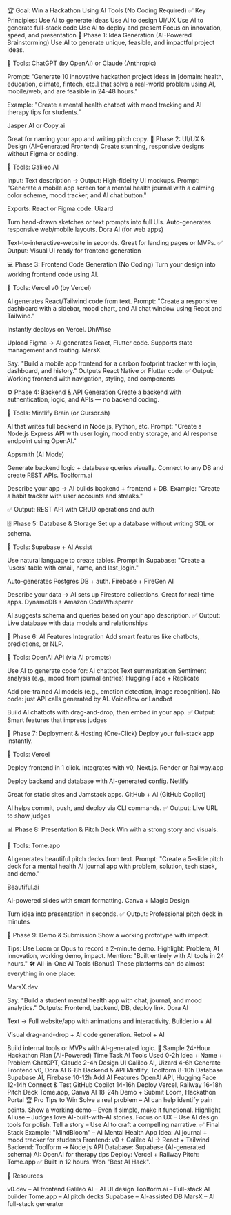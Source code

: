 🏆 Goal: Win a Hackathon Using AI Tools (No Coding Required)
✅ Key Principles:
Use AI to generate ideas
Use AI to design UI/UX
Use AI to generate full-stack code
Use AI to deploy and present
Focus on innovation, speed, and presentation
🧠 Phase 1: Idea Generation (AI-Powered Brainstorming)
Use AI to generate unique, feasible, and impactful project ideas.

🔧 Tools:
ChatGPT (by OpenAI) or Claude (Anthropic)

Prompt:
"Generate 10 innovative hackathon project ideas in [domain: health, education, climate, fintech, etc.] that solve a real-world problem using AI, mobile/web, and are feasible in 24-48 hours."

Example:
"Create a mental health chatbot with mood tracking and AI therapy tips for students."

Jasper AI or Copy.ai

Great for naming your app and writing pitch copy.
🎨 Phase 2: UI/UX & Design (AI-Generated Frontend)
Create stunning, responsive designs without Figma or coding.

🔧 Tools:
Galileo AI

Input: Text description → Output: High-fidelity UI mockups.
Prompt:
"Generate a mobile app screen for a mental health journal with a calming color scheme, mood tracker, and AI chat button."

Exports: React or Figma code.
Uizard

Turn hand-drawn sketches or text prompts into full UIs.
Auto-generates responsive web/mobile layouts.
Dora AI (for web apps)

Text-to-interactive-website in seconds.
Great for landing pages or MVPs.
✅ Output: Visual UI ready for frontend generation

💻 Phase 3: Frontend Code Generation (No Coding)
Turn your design into working frontend code using AI.

🔧 Tools:
Vercel v0 (by Vercel)

AI generates React/Tailwind code from text.
Prompt:
"Create a responsive dashboard with a sidebar, mood chart, and AI chat window using React and Tailwind."

Instantly deploys on Vercel.
DhiWise

Upload Figma → AI generates React, Flutter code.
Supports state management and routing.
MarsX

Say: "Build a mobile app frontend for a carbon footprint tracker with login, dashboard, and history."
Outputs React Native or Flutter code.
✅ Output: Working frontend with navigation, styling, and components

⚙️ Phase 4: Backend & API Generation
Create a backend with authentication, logic, and APIs — no backend coding.

🔧 Tools:
Mintlify Brain (or Cursor.sh)

AI that writes full backend in Node.js, Python, etc.
Prompt:
"Create a Node.js Express API with user login, mood entry storage, and AI response endpoint using OpenAI."

Appsmith (AI Mode)

Generate backend logic + database queries visually.
Connect to any DB and create REST APIs.
Toolform.ai

Describe your app → AI builds backend + frontend + DB.
Example:
"Create a habit tracker with user accounts and streaks."

✅ Output: REST API with CRUD operations and auth

🗄️ Phase 5: Database & Storage
Set up a database without writing SQL or schema.

🔧 Tools:
Supabase + AI Assist

Use natural language to create tables.
Prompt in Supabase:
"Create a 'users' table with email, name, and last_login."

Auto-generates Postgres DB + auth.
Firebase + FireGen AI

Describe your data → AI sets up Firestore collections.
Great for real-time apps.
DynamoDB + Amazon CodeWhisperer

AI suggests schema and queries based on your app description.
✅ Output: Live database with data models and relationships

🤖 Phase 6: AI Features Integration
Add smart features like chatbots, predictions, or NLP.

🔧 Tools:
OpenAI API (via AI prompts)

Use AI to generate code for:
AI chatbot
Text summarization
Sentiment analysis (e.g., mood from journal entries)
Hugging Face + Replicate

Add pre-trained AI models (e.g., emotion detection, image recognition).
No code: just API calls generated by AI.
Voiceflow or Landbot

Build AI chatbots with drag-and-drop, then embed in your app.
✅ Output: Smart features that impress judges

🚀 Phase 7: Deployment & Hosting (One-Click)
Deploy your full-stack app instantly.

🔧 Tools:
Vercel

Deploy frontend in 1 click. Integrates with v0, Next.js.
Render or Railway.app

Deploy backend and database with AI-generated config.
Netlify

Great for static sites and Jamstack apps.
GitHub + AI (GitHub Copilot)

AI helps commit, push, and deploy via CLI commands.
✅ Output: Live URL to show judges

📊 Phase 8: Presentation & Pitch Deck
Win with a strong story and visuals.

🔧 Tools:
Tome.app

AI generates beautiful pitch decks from text.
Prompt:
"Create a 5-slide pitch deck for a mental health AI journal app with problem, solution, tech stack, and demo."

Beautiful.ai

AI-powered slides with smart formatting.
Canva + Magic Design

Turn idea into presentation in seconds.
✅ Output: Professional pitch deck in minutes

🏁 Phase 9: Demo & Submission
Show a working prototype with impact.

Tips:
Use Loom or Opus to record a 2-minute demo.
Highlight: Problem, AI innovation, working demo, impact.
Mention: "Built entirely with AI tools in 24 hours."
🛠️ All-in-One AI Tools (Bonus)
These platforms can do almost everything in one place:

MarsX.dev

Say: "Build a student mental health app with chat, journal, and mood analytics."
Outputs: Frontend, backend, DB, deploy link.
Dora AI

Text → Full website/app with animations and interactivity.
Builder.io + AI

Visual drag-and-drop + AI code generation.
Retool + AI

Build internal tools or MVPs with AI-generated logic.
📅 Sample 24-Hour Hackathon Plan (AI-Powered)
Time	Task	AI Tools Used
0-2h	Idea + Name + Problem	ChatGPT, Claude
2-4h	Design UI	Galileo AI, Uizard
4-6h	Generate Frontend	v0, Dora AI
6-8h	Backend & API	Mintlify, Toolform
8-10h	Database	Supabase AI, Firebase
10-12h	Add AI Features	OpenAI API, Hugging Face
12-14h	Connect & Test	GitHub Copilot
14-16h	Deploy	Vercel, Railway
16-18h	Pitch Deck	Tome.app, Canva AI
18-24h	Demo + Submit	Loom, Hackathon Portal
🏆 Pro Tips to Win
Solve a real problem – AI can help identify pain points.
Show a working demo – Even if simple, make it functional.
Highlight AI use – Judges love AI-built-with-AI stories.
Focus on UX – Use AI design tools for polish.
Tell a story – Use AI to craft a compelling narrative.
✅ Final Stack Example: "MindBloom" – AI Mental Health App
Idea: AI journal + mood tracker for students
Frontend: v0 + Galileo AI → React + Tailwind
Backend: Toolform → Node.js API
Database: Supabase (AI-generated schema)
AI: OpenAI for therapy tips
Deploy: Vercel + Railway
Pitch: Tome.app
✅ Built in 12 hours. Won "Best AI Hack".

🔗 Resources

v0.dev – AI frontend
Galileo AI – AI UI design
Toolform.ai – Full-stack AI builder
Tome.app – AI pitch decks
Supabase – AI-assisted DB
MarsX – AI full-stack generator
